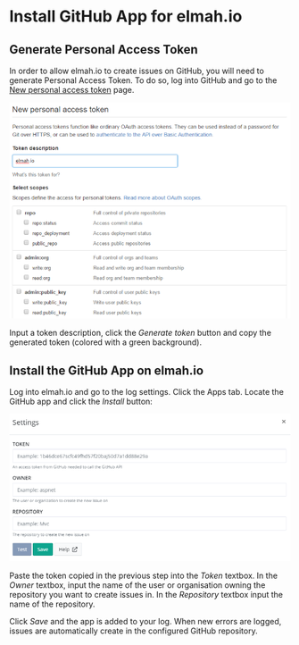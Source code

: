 # Install GitHub App for elmah.io

## Generate Personal Access Token

In order to allow elmah.io to create issues on GitHub, you will need to generate Personal Access Token. To do so, log into GitHub and go to the [New personal access token](https://github.com/settings/tokens/new) page.

![OAuth Tokens Page](/images/apps/github/generate_token.png)

Input a token description, click the *Generate token* button and copy the generated token (colored with a green background).

## Install the GitHub App on elmah.io

Log into elmah.io and go to the log settings. Click the Apps tab. Locate the GitHub app and click the *Install* button:

![Install Slack App](/images/apps/github/install_github.png)

Paste the token copied in the previous step into the *Token* textbox. In the *Owner* textbox, input the name of the user or organisation owning the repository you want to create issues in. In the *Repository* textbox input the name of the repository.

Click *Save* and the app is added to your log. When new errors are logged, issues are automatically create in the configured GitHub repository.